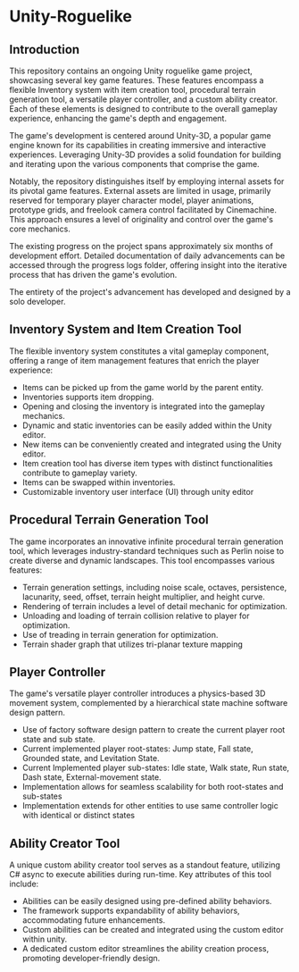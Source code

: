 # Unity-Roguelike
## Introduction
This repository contains an ongoing Unity roguelike game project, showcasing several key game features. These features encompass a flexible Inventory system with item creation tool, procedural terrain generation tool, a versatile player controller, and a custom ability creator. Each of these elements is designed to contribute to the overall gameplay experience, enhancing the game's depth and engagement.

The game's development is centered around Unity-3D, a popular game engine known for its capabilities in creating immersive and interactive experiences. Leveraging Unity-3D provides a solid foundation for building and iterating upon the various components that comprise the game.

Notably, the repository distinguishes itself by employing internal assets for its pivotal game features. External assets are limited in usage, primarily reserved for temporary player character model, player animations, prototype grids, and freelook camera control facilitated by Cinemachine. This approach ensures a level of originality and control over the game's core mechanics.

The existing progress on the project spans approximately six months of development effort. Detailed documentation of daily advancements can be accessed through the progress logs folder, offering insight into the iterative process that has driven the game's evolution.

The entirety of the project's advancement has developed and designed by a solo developer.

## Inventory System and Item Creation Tool
The flexible inventory system constitutes a vital gameplay component, offering a range of item management features that enrich the player experience:
- Items can be picked up from the game world by the parent entity.
- Inventories supports item dropping.
- Opening and closing the inventory is integrated into the gameplay mechanics.
- Dynamic and static inventories can be easily added within the Unity editor.
- New items can be conveniently created and integrated using the Unity editor.
- Item creation tool has diverse item types with distinct functionalities contribute to gameplay variety.
- Items can be swapped within inventories.
- Customizable inventory user interface (UI) through unity editor

## Procedural Terrain Generation Tool
The game incorporates an innovative infinite procedural terrain generation tool, which leverages industry-standard techniques such as Perlin noise to create diverse and dynamic landscapes. This tool encompasses various features:
- Terrain generation settings, including noise scale, octaves, persistence, lacunarity, seed, offset, terrain height multiplier, and height curve.
- Rendering of terrain includes a level of detail mechanic for optimization.
- Unloading and loading of terrain collision relative to player for optimization.
- Use of treading in terrain generation for optimization.
- Terrain shader graph that utilizes tri-planar texture mapping

## Player Controller
The game's versatile player controller introduces a physics-based 3D movement system, complemented by a hierarchical state machine software design pattern. 
- Use of factory software design pattern to create the current player root state and sub state.
- Current implemented player root-states: Jump state, Fall state, Grounded state, and Levitation State.
- Current Implemented player sub-states: Idle state, Walk state, Run state, Dash state, External-movement state.
- Implementation allows for seamless scalability for both root-states and sub-states
- Implementation extends for other entities to use same controller logic with identical or distinct states
## Ability Creator Tool
A unique custom ability creator tool serves as a standout feature, utilizing C# async to execute abilities during run-time. Key attributes of this tool include:

- Abilities can be easily designed using pre-defined ability behaviors.
- The framework supports expandability of ability behaviors, accommodating future enhancements.
- Custom abilities can be created and integrated using the custom editor within unity.
- A dedicated custom editor streamlines the ability creation process, promoting developer-friendly design.
